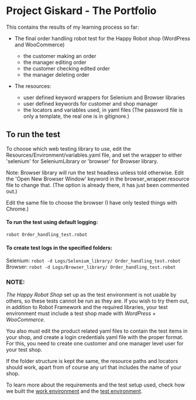 # Project Giskard - The Portfolio

This contains the results of my learning process so far:

* The final order handling robot test for the Happy Robot shop (WordPress and WooCommerce)
  - the customer making an order
  - the manager editing order
  - the customer checking edited order
  - the manager deleting order


* The resources:
  - user defined keyword wrappers for Selenium and Browser libraries
  - user defined keywords for customer and shop manager
  - the locators and variables used, in yaml files (The password file is only a template, the real one is in gitignore.)


## To run the test

To choose which web testing library to use, edit the Resources/Environment/variables.yaml file, and set the wrapper to either 'selenium' for SeleniumLibrary or 'browser' for Browser library.

Note: Browser library will run the test headless unless told otherwise. Edit the 'Open New Browser Window' keyword in the browser_wrapper.resource file to change that. (The option is already there, it has just been commented out.)

Edit the same file to choose the browser (I have only tested things with Chrome.)

#### To run the test using default logging:
`robot Order_handling_test.robot`


#### To create test logs in the specified folders:
Selenium: `robot -d Logs/Selenium_library/ Order_handling_test.robot`\
Browser: `robot -d Logs/Browser_library/ Order_handling_test.robot`


### NOTE:

*The Happy Robot Shop* set up as the test environment is not usable by others, so these tests cannot be run as they are. If you wish to try them out, in addition to Robot Framework and the required libraries, your test environment must include a test shop made with *WordPress + WooCommerce*.

You also  must edit the product related yaml files to contain the test items in your shop, and create a login credentials yaml file with the proper format. For this, you need to create one customer and one manager level user for your test shop.

If the folder structure is kept the same, the resource paths and locators should work, apart from of course any url that includes the name of your shop.

To learn more about the requirements and the test setup used, check how we built the [work environment](https://github.com/amauran/project-giskard/wiki/Setting-up-the-work-environment) and the [test environment](https://github.com/amauran/project-giskard/wiki/Setting-up-the-target-environment).